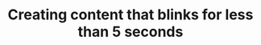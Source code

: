 ---
title: Creating content that blinks for less than 5 seconds
description: ""
url: https://www.w3.org/TR/WCAG20-TECHS/G11.html
---